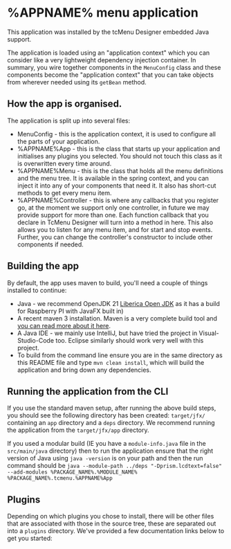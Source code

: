 # %APPNAME% menu application

This application was installed by the tcMenu Designer embedded Java support.

The application is loaded using an "application context" which you can consider like a very lightweight dependency injection container. In summary, you wire together components in the `MenuConfig` class and these components become the "application context" that you can take objects from wherever needed using its `getBean` method.

## How the app is organised.

The application is split up into several files:

* MenuConfig - this is the application context, it is used to configure all the parts of your application.
* %APPNAME%App - this is the class that starts up your application and initialises any plugins you selected. You should not touch this class as it is overwritten every time around.
* %APPNAME%Menu - this is the class that holds all the menu definitions and the menu tree. It is available in the spring context, and you can inject it into any of your components that need it. It also has short-cut methods to get every menu item.
* %APPNAME%Controller - this is where any callbacks that you register go, at the moment we support only one controller, in future we may provide support for more than one. Each function callback that you declare in TcMenu Designer will turn into a method in here. This also allows you to listen for any menu item, and for start and stop events. Further, you can change the controller's constructor to include other components if needed.

## Building the app

By default, the app uses maven to build, you'll need a couple of things installed to continue:

* Java - we recommend OpenJDK 21 [Liberica Open JDK](https://bell-sw.com/pages/downloads/) as it has a build for Raspberry PI with JavaFX built in) 
* A recent maven 3 installation. Maven is a very complete build tool and [you can read more about it here](https://maven.apache.org/guides/getting-started/).
* A Java IDE - we mainly use IntelliJ, but have tried the project in Visual-Studio-Code too. Eclipse similarly should work very well with this project.
* To build from the command line ensure you are in the same directory as this README file and type `mvn clean install`, which will build the application and bring down any dependencies.

## Running the application from the CLI 
 
If you use the standard maven setup, after running the above build steps, you should see the following directory has been created: `target/jfx/` containing an `app` directory and a `deps` directory. We recommend running the application from the `target/jfx/app` directory.

If you used a modular build (IE you have a `module-info.java` file in the `src/main/java` directory) then to run the application ensure that the right version of Java using `java -version` is on your path and then the run command should be `java --module-path ../deps "-Dprism.lcdtext=false" --add-modules %PACKAGE_NAME%.%MODULE_NAME% %PACKAGE_NAME%.tcmenu.%APPNAME%App`

## Plugins

Depending on which plugins you chose to install, there will be other files that are associated with those in the source tree, these are separated out into a `plugins` directory. We've provided a few documentation links below to get you started:


